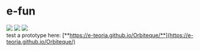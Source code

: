 # e-fun
![](https://e-teoria.github.io/Orbiteque/media/i1.svg) ![](https://e-teoria.github.io/Orbiteque/media/i2.svg) ![](https://e-teoria.github.io/Orbiteque/media/i3.svg)  
test a prototype here: [**https://e-teoria.github.io/Orbiteque/**](https://e-teoria.github.io/Orbiteque/)  

